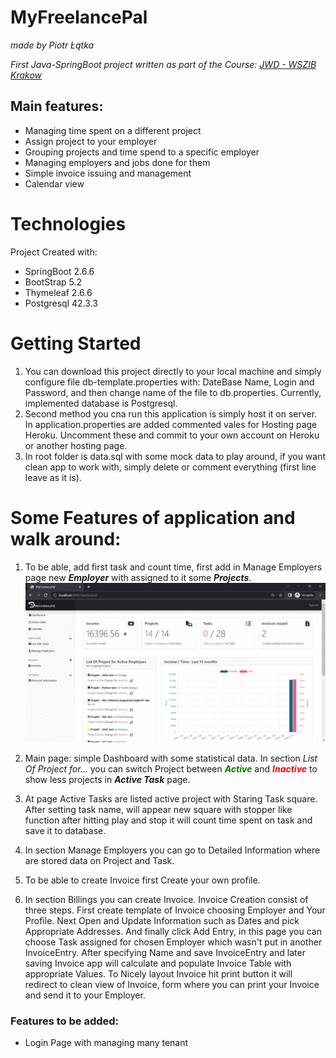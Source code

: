 # MyFreelancePal

_made by Piotr Łątka_

_First Java-SpringBoot project written as part of the Course: [JWD - WSZIB Krakow](https://www.wszib.edu.pl/en/postgraduate-studies-and-courses/postgraduate-studies/java-web-developer/)_

## Main features:


- Managing time spent on a different project
- Assign project to your employer
- Grouping projects and time spend to a specific employer
- Managing employers and jobs done for them
- Simple invoice issuing and management
- Calendar view

# Technologies
Project Created with:
- SpringBoot 2.6.6
- BootStrap 5.2
- Thymeleaf 2.6.6
- Postgresql 42.3.3


# Getting Started

1. You can download this project directly to your local machine and simply configure file db-template.properties with: DateBase Name, Login and Password, and then change name of the file to db.properties. Currently, implemented database is Postgresql.
2. Second method you cna run this application is simply host it on server. In application.properties are added commented vales for Hosting page Heroku. Uncomment these and commit to your own account on Heroku or another hosting page.
3. In root folder is data.sql with some mock data to play around, if you want clean app to work with, simply delete or comment everything (first line leave as it is). 

# Some Features of application and walk around:
1. To be able, add first task and count time, first add in Manage Employers page new **_Employer_** with assigned to it some **_Projects_**.
   ![Add Employer and Project](https://github.com/LatPio/MyFreelancePal/blob/main/gifs/gif1.gif?raw=true)

2. Main page: simple Dashboard with some statistical data. In section _List Of Project for..._ you can  switch Project between <span style="color:green">_**Active**_</span> and <span style="color:red">_**Inactive**_</span> to show less projects in **_Active Task_** page. 
3. At page Active Tasks are listed active project with Staring Task square. After setting task name, will appear new square with stopper like function after hitting play and stop it will count time spent on task and save it to database. 
4. In section Manage Employers you can go to Detailed Information where are stored data on Project and Task.
5. To be able to create Invoice first Create your own profile.
6. In section Billings you can create Invoice. Invoice Creation consist of three steps. First create template of Invoice choosing Employer and Your Profile. Next Open and Update Information such as Dates and pick Appropriate Addresses. And finally click Add Entry, in this page you can choose Task assigned for chosen Employer which wasn't put in another InvoiceEntry. After specifying Name and save InvoiceEntry and later saving Invoice app will calculate and populate Invoice Table with appropriate Values. To Nicely layout Invoice hit print button it will redirect to clean view of Invoice, form where you can print your Invoice and send it to your Employer.           
 
### Features to be added:
- Login Page with managing many tenant 
